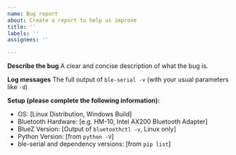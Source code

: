 ```yaml
---
name: Bug report
about: Create a report to help us improve
title: ''
labels: ''
assignees: ''

---
```


**Describe the bug**
A clear and concise description of what the bug is.

**Log messages**
The full output of `ble-serial -v` (with your usual parameters like `-d`)

**Setup (please complete the following information):**
- OS: [Linux Distribution, Windows Build]
- Bluetooth Hardware: [e.g. HM-10, Intel AX200 Bluetooth Adapter]
- BlueZ Version: [Output of `bluetoothctl -v`, Linux only]
- Python Version: [from `python -V`]
- ble-serial and dependency versions: [from `pip list`]
